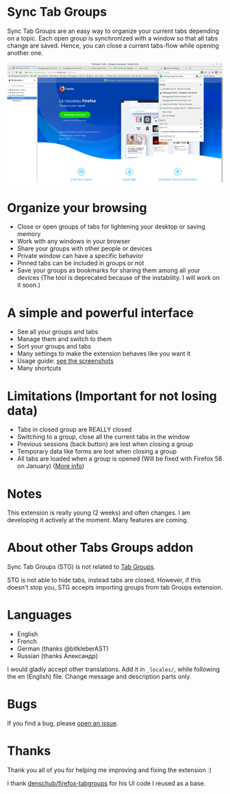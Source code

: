 # Sync Tab Groups

Sync Tab Groups are an easy way to organize your current tabs depending on a topic. Each open group is synchronized with a window so that all tabs change are saved. Hence, you can close a current tabs-flow while opening another one. 

![Sync Tab Groups example](assets/v0_2_3_in_browser.png)

# Organize your browsing

 - Close or open groups of tabs for lightening your desktop or saving memory
 - Work with any windows in your browser
 - Share your groups with other people or devices
 - Private window can have a specific behavior
 - Pinned tabs can be included in groups or not
 - Save your groups as bookmarks for sharing them among all your devices (The tool is deprecated because of the instability. I will work on it soon.)


# A simple and powerful interface

 - See all your groups and tabs
 - Manage them and switch to them
 - Sort your groups and tabs
 - Many settings to make the extension behaves like you want it
 - Usage guide: [see the screenshots](https://addons.mozilla.org/en-US/firefox/addon/sync-tab-groups/)
 - Many shortcuts


# Limitations (Important for not losing data)

 - Tabs in closed group are REALLY closed
 - Switching to a group, close all the current tabs in the window
 - Previous sessions (back button) are lost when closing a group
 - Temporary data like forms are lost when closing a group
 - All tabs are loaded when a group is opened (Will be fixed with Firefox 58 on January) ([More info](https://github.com/Morikko/sync-tab-groups/issues/5#issuecomment-344753295))


# Notes
This extension is really young (2 weeks) and often changes. I am developing it actively at the moment. Many features are coming.

# About other Tabs Groups addon

Sync Tab Groups (STG) is not related to [Tab Groups](https://addons.mozilla.org/en-US/firefox/addon/tab-groups-panorama/).

STG is not able to hide tabs, instead tabs are closed. However, if this doesn't stop you, STG accepts importing groups from tab Groups extension.

# Languages
 - English
 - French
 - German (thanks @bitkleberAST) 
 - Russian (thanks Александр) 

I would gladly accept other translations. Add it in `_locales/`, while following the en (English) file. Change message and description parts only.

# Bugs
If you find a bug, please [open an issue](https://github.com/Morikko/sync-tab-groups/issues).

# Thanks
Thank you all of you for helping me improving and fixing the extension :)

I thank [denschub/firefox-tabgroups](https://github.com/denschub/firefox-tabgroups) for his UI code I reused as a base.
